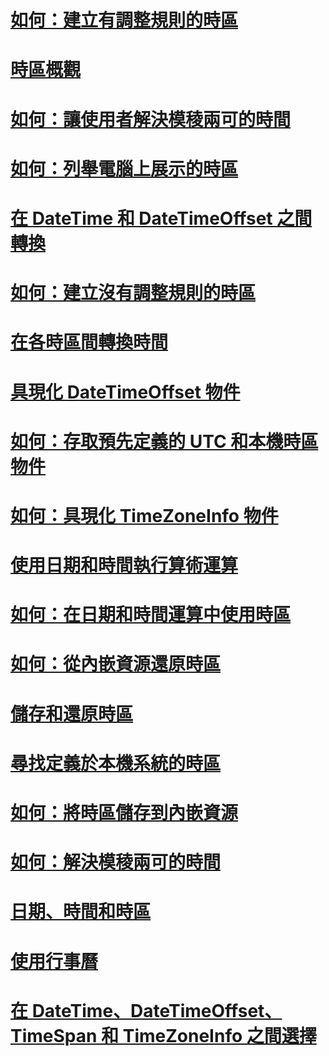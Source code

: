 # [如何：建立有調整規則的時區](create-time-zones-with-adjustment-rules.md)
# [時區概觀](time-zone-overview.md)
# [如何：讓使用者解決模稜兩可的時間](let-users-resolve-ambiguous-times.md)
# [如何：列舉電腦上展示的時區](enumerate-time-zones.md)
# [在 DateTime 和 DateTimeOffset 之間轉換](converting-between-datetime-and-offset.md)
# [如何：建立沒有調整規則的時區](create-time-zones-without-adjustment-rules.md)
# [在各時區間轉換時間](converting-between-time-zones.md)
# [具現化 DateTimeOffset 物件](instantiating-a-datetimeoffset-object.md)
# [如何：存取預先定義的 UTC 和本機時區物件](access-utc-and-local.md)
# [如何：具現化 TimeZoneInfo 物件](instantiate-time-zone-info.md)
# [使用日期和時間執行算術運算](performing-arithmetic-operations.md)
# [如何：在日期和時間運算中使用時區](use-time-zones-in-arithmetic.md)
# [如何：從內嵌資源還原時區](restore-time-zones-from-an-embedded-resource.md)
# [儲存和還原時區](saving-and-restoring-time-zones.md)
# [尋找定義於本機系統的時區](finding-the-time-zones-on-local-system.md)
# [如何：將時區儲存到內嵌資源](save-time-zones-to-an-embedded-resource.md)
# [如何：解決模稜兩可的時間](resolve-ambiguous-times.md)
# [日期、時間和時區](index.md)
# [使用行事曆](working-with-calendars.md)
# [在 DateTime、DateTimeOffset、 TimeSpan 和  TimeZoneInfo 之間選擇](choosing-between-datetime.md)
